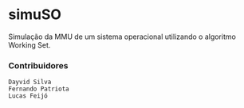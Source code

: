 # simuSO
Simulação da MMU de um sistema operacional utilizando o algoritmo Working Set.
### Contribuidores
    Dayvid Silva
    Fernando Patriota
    Lucas Feijó
